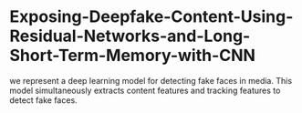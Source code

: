 # Exposing-Deepfake-Content-Using-Residual-Networks-and-Long-Short-Term-Memory-with-CNN
we represent a deep learning model for detecting  fake faces in media. This model simultaneously extracts content  features and tracking features to detect fake faces.

